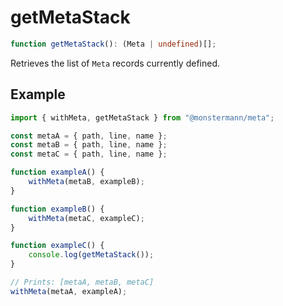 # getMetaStack

```ts
function getMetaStack(): (Meta | undefined)[];
```

Retrieves the list of `Meta` records currently defined.

## Example

```ts
import { withMeta, getMetaStack } from "@monstermann/meta";

const metaA = { path, line, name };
const metaB = { path, line, name };
const metaC = { path, line, name };

function exampleA() {
    withMeta(metaB, exampleB);
}

function exampleB() {
    withMeta(metaC, exampleC);
}

function exampleC() {
    console.log(getMetaStack());
}

// Prints: [metaA, metaB, metaC]
withMeta(metaA, exampleA);
```
